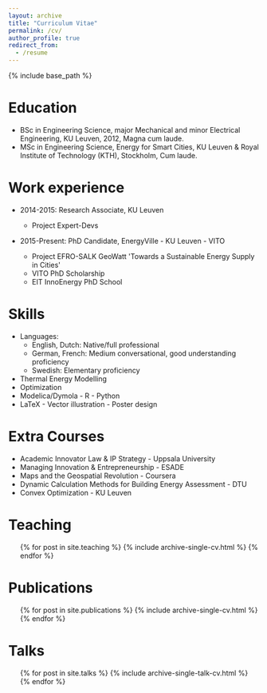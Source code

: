 ```yaml
---
layout: archive
title: "Curriculum Vitae"
permalink: /cv/
author_profile: true
redirect_from:
  - /resume
---
```


{% include base_path %}

Education
======
* BSc in Engineering Science, major Mechanical and minor Electrical Engineering, KU Leuven, 2012, Magna cum laude.
* MSc in Engineering Science, Energy for Smart Cities, KU Leuven & Royal Institute of Technology (KTH), Stockholm, Cum laude.

Work experience
======
* 2014-2015: Research Associate, KU Leuven
  * Project Expert-Devs

* 2015-Present: PhD Candidate, EnergyVille - KU Leuven - VITO
  * Project EFRO-SALK GeoWatt 'Towards a Sustainable Energy Supply in Cities'
  * VITO PhD Scholarship
  * EIT InnoEnergy PhD School

Skills
======

* Languages:
  * English, Dutch: Native/full professional
  * German, French: Medium conversational, good understanding proficiency
  * Swedish: Elementary proficiency
* Thermal Energy Modelling
* Optimization
* Modelica/Dymola - R - Python
* LaTeX - Vector illustration - Poster design


Extra Courses
======

* Academic Innovator Law & IP Strategy - Uppsala University
* Managing Innovation & Entrepreneurship - ESADE
* Maps and the Geospatial Revolution - Coursera
* Dynamic Calculation Methods for Building Energy Assessment - DTU
* Convex Optimization - KU Leuven

Teaching
======
  <ul>{% for post in site.teaching %}
    {% include archive-single-cv.html %}
  {% endfor %}</ul>

Publications
======
  <ul>{% for post in site.publications %}
    {% include archive-single-cv.html %}
  {% endfor %}</ul>

Talks
======
  <ul>{% for post in site.talks %}
    {% include archive-single-talk-cv.html %}
  {% endfor %}</ul>
